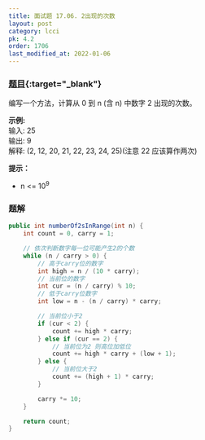 ```yaml
---
title: 面试题 17.06. 2出现的次数
layout: post
category: lcci
pk: 4.2
order: 1706
last_modified_at: 2022-01-06
---
```


### [题目](https://leetcode.cn/number-of-2s-in-range-lcci/){:target="_blank"}

编写一个方法，计算从 0 到 n (含 n) 中数字 2 出现的次数。

**示例:**  
输入: 25  
输出: 9  
解释: (2, 12, 20, 21, 22, 23, 24, 25)(注意 22 应该算作两次)

**提示：**
- n <= 10<sup>9</sup>

### 题解

```java
public int numberOf2sInRange(int n) {
    int count = 0, carry = 1;

    // 依次判断数字每一位可能产生2的个数
    while (n / carry > 0) {
        // 高于carry位的数字
        int high = n / (10 * carry);
        // 当前位的数字
        int cur = (n / carry) % 10;
        // 低于carry位数字
        int low = n - (n / carry) * carry;

        // 当前位小于2
        if (cur < 2) {
            count += high * carry;
        } else if (cur == 2) {
            // 当前位为2 则高位加低位
            count += high * carry + (low + 1);
        } else {
            // 当前位大于2
            count += (high + 1) * carry;
        }

        carry *= 10;
    }

    return count;
}
```